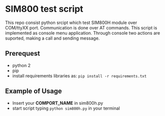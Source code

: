 # SIM800 test script

This repo consist python srcipt which test SIM800H module over COM/ttyXX port. Communication is done over AT commands.
This script is implemented as console menu application. Through console two actions are suported, making a call and sending message.

## Prerequest
 * python 2
 * pip
 * install requirements libraries as: `pip install -r requirements.txt`

 ## Example of Usage
  * Insert your **COMPORT_NAME** in sim800h.py
  * start script typing `python sim800h.py` in your terminal

